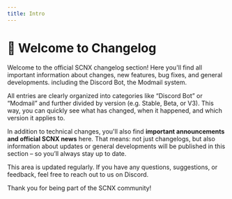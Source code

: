 ```yaml
---
title: Intro
---
```


# 👋 Welcome to Changelog

Welcome to the official SCNX changelog section! Here you'll find all important information about changes, new features, bug fixes, and general developments. including the Discord Bot, the Modmail system.  

All entries are clearly organized into categories like “Discord Bot” or “Modmail” and further divided by version (e.g. Stable, Beta, or V3). This way, you can quickly see what has changed, when it happened, and which version it applies to.  

In addition to technical changes, you'll also find **important announcements and official SCNX news** here. That means: not just changelogs, but also information about updates or general developments will be published in this section – so you’ll always stay up to date.  

This area is updated regularly. If you have any questions, suggestions, or feedback, feel free to reach out to us on Discord.  

Thank you for being part of the SCNX community!
